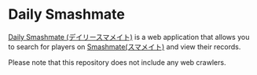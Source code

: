 # Daily Smashmate

[Daily Smashmate (デイリースマメイト)](https://daily-smashmate.harukisb.net/) is a web application that allows you to search for players on [Smashmate(スマメイト)](https://smashmate.net/) and view their records.

Please note that this repository does not include any web crawlers.
